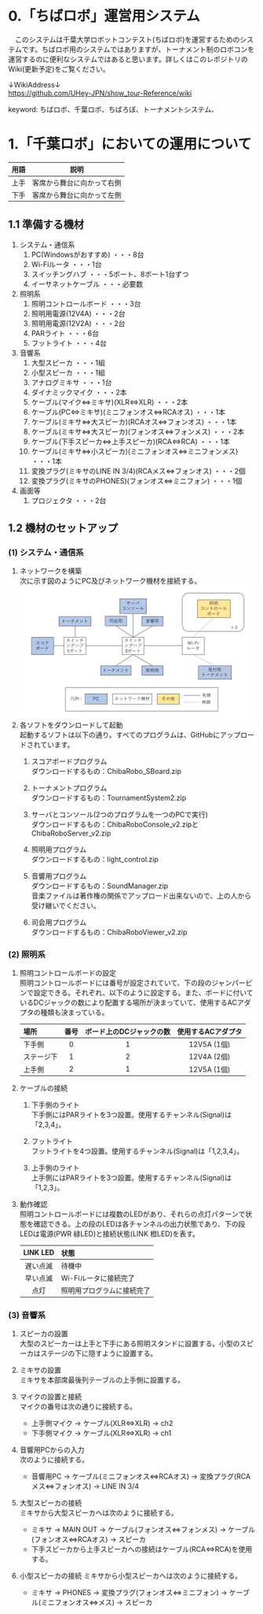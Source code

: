 # 0.「ちばロボ」運営用システム
　このシステムは千葉大学ロボットコンテスト(ちばロボ)を運営するためのシステムです。ちばロボ用のシステムではありますが、トーナメント制のロボコンを運営するのに便利なシステムではあると思います。詳しくはこのレポジトリのWiki(更新予定)をご覧ください。
  
↓WikiAddress↓  
https://github.com/UHey-JPN/show_tour-Reference/wiki

keyword: ちばロボ、千葉ロボ、ちばろぼ、トーナメントシステム、

# 1.「千葉ロボ」においての運用について
|用語|説明|
|---|---|
|上手|客席から舞台に向かって右側|
|下手|客席から舞台に向かって左側|


## 1.1 準備する機材
1. システム・通信系
	1. PC(Windowsがおすすめ) ・・・8台
	1. Wi-Fiルータ ・・・1台
	1. スイッチングハブ ・・・5ポート、8ポート1台ずつ
	1. イーサネットケーブル ・・・必要数
1. 照明系
	1. 照明コントロールボード ・・・3台
	1. 照明用電源(12V4A) ・・・2台
	1. 照明用電源(12V2A) ・・・2台
	1. PARライト ・・・6台
	1. フットライト ・・・4台
1. 音響系
	1. 大型スピーカ ・・・1組
	1. 小型スピーカ ・・・1組
	1. アナログミキサ ・・・1台
	1. ダイナミックマイク ・・・2本
	1. ケーブル(マイク⇔ミキサ)(XLR⇔XLR) ・・・2本
	1. ケーブル(PC⇔ミキサ)(ミニフォンオス⇔RCAオス) ・・・1本
	1. ケーブル(ミキサ⇔大スピーカ)(RCAオス⇔フォンオス) ・・・1本
	1. ケーブル(ミキサ⇔大スピーカ)(フォンオス⇔フォンメス) ・・・2本
	1. ケーブル(下手スピーカ⇔上手スピーカ)(RCA⇔RCA) ・・・1本
	1. ケーブル(ミキサ⇔小スピーカ)(ミニフォンオス⇔ミニフォンメス) ・・・1本
	1. 変換プラグ(ミキサのLINE IN 3/4)(RCAメス⇔フォンオス) ・・・2個
	1. 変換プラグ(ミキサのPHONES)(フォンオス⇔ミニフォン) ・・・1個
1. 画面等
	1. プロジェクタ ・・・2台


## 1.2 機材のセットアップ
### (1) システム・通信系
1. ネットワークを構築  
	次に示す図のようにPC及びネットワーク機材を接続する。  
	![エビフライトライアングル](./readme_image/network.png "ネットワーク図")
1. 各ソフトをダウンロードして起動  
	起動するソフトは以下の通り。すべてのプログラムは、GitHubにアップロードされています。
	1. スコアボードプログラム  
		ダウンロードするもの：ChibaRobo_SBoard.zip

	1. トーナメントプログラム  
		ダウンロードするもの：TournamentSystem2.zip

	1. サーバとコンソール(2つのプログラムを一つのPCで実行)  
		ダウンロードするもの：ChibaRoboConsole_v2.zipとChibaRoboServer_v2.zip

	1. 照明用プログラム  
		ダウンロードするもの：light_control.zip

	1. 音響用プログラム  
		ダウンロードするもの：SoundManager.zip  
		音楽ファイルは著作権の関係でアップロード出来ないので、上の人から受け継いでください。

	1. 司会用プログラム  
		ダウンロードするもの：ChibaRoboViewer_v2.zip

### (2) 照明系
1. 照明コントロールボードの設定  
	照明コントロールボードには番号が設定されていて、下の段のジャンパーピンで設定できる。それぞれ、以下のように設定する。また、ボードに付いているDCジャックの数により配置する場所が決まっていて、使用するACアダプタの種類も決まっている。

	|場所|番号|ボード上のDCジャックの数|使用するACアダプタ|
	|---|:-:|:-:|:-:|
	|下手側| 0 | 1 | 12V5A (1個) |
	|ステージ下| 1 | 2 | 12V4A (2個) |
	|上手側| 2 | 1 | 12V5A (1個) |


1. ケーブルの接続
	1. 下手側のライト  
		下手側にはPARライトを3つ設置。使用するチャンネル(Signal)は「2,3,4」。

	1. フットライト  
		フットライトを4つ設置。使用するチャンネル(Signal)は「1,2,3,4」。

	1. 上手側のライト  
		上手側にはPARライトを3つ設置。使用するチャンネル(Signal)は「1,2,3」。

1. 動作確認  
	照明コントロールボードには複数のLEDがあり、それらの点灯パターンで状態を確認できる。上の段のLEDは各チャンネルの出力状態であり、下の段LEDは電源(PWR 緑LED)と接続状態(LINK 橙LED)を表す。

	| LINK LED | 状態 |
	|:-:|---|
	| 遅い点滅 | 待機中 |
	| 早い点滅 | Wi-Fiルータに接続完了 |
	| 点灯 | 照明用プログラムに接続完了 |


### (3) 音響系
1. スピーカの設置  
	大型のスピーカーは上手と下手にある照明スタンドに設置する。小型のスピーカはステージの下に隠すように設置する。

1. ミキサの設置  
	ミキサを本部席最後列テーブルの上手側に設置する。

1. マイクの設置と接続  
	マイクの番号は次の通りに接続する。  
	* 上手側マイク → ケーブル(XLR⇔XLR) → ch2
	* 下手側マイク → ケーブル(XLR⇔XLR) → ch1

1. 音響用PCからの入力  
	次のように接続する。  
	* 音響用PC → ケーブル(ミニフォンオス⇔RCAオス) → 変換プラグ(RCAメス⇔フォンオス) → LINE IN 3/4

1. 大型スピーカの接続  
	ミキサから大型スピーカへは次のように接続する。  
	* ミキサ → MAIN OUT → ケーブル(フォンオス⇔フォンメス) → ケーブル(フォンオス⇔RCAオス) → スピーカ
	* 下手スピーカから上手スピーカへの接続はケーブル(RCA⇔RCA)を使用する。

1. 小型スピーカの接続
	ミキサから小型スピーカへは次のように接続する。  
	* ミキサ → PHONES → 変換プラグ(フォンオス⇔ミニフォン) → ケーブル(ミニフォンオス⇔メス) → スピーカ

